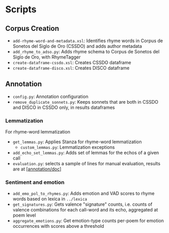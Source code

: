 # Scripts

## Corpus Creation

- `add-rhyme-word-and-metadata.xsl`: Identifies rhyme words in Corpus de Sonetos del Siglo de Oro (CSSDO) and adds author metadata
- `add_rhyme_to_adso.py`: Adds rhyme schema to Corpus de Sonetos del Siglo de Oro, with RhymeTagger
- `create-dataframe-cssdo.xsl`: Creates CSSDO dataframe
- `create-dataframe-disco.xsl`: Creates DISCO dataframe

## Annotation
- `config.py`: Annotation configuration
- `remove_duplicate_sonnets.py`: Keeps sonnets that are both in CSSDO and DISCO in CSSDO only, in results dataframes

### Lemmatization
For rhyme-word lemmatization

- `get_lemmas.py`: Applies Stanza for rhyme-word lemmatization
   - `custom_lemmas.py`: Lemmatization exceptions
- `add_echo_set_lemmas.py`: Adds set of lemmas for the echos of a given call
- `evaluation.py`: selects a sample of lines for manual evaluation, results are at [[annotation/doc]](./annotation/doc)

### Sentiment and emotion

- `add_emo_pol_to_rhymes.py`: Adds emotion and VAD scores to rhyme words based on lexica in `../lexica` 
- `get_signatures.py`: Gets valence "signature" counts, i.e. counts of valence combinations for each call-word and its echo, aggregated at poem level
- `aggregate_emotions.py`: Get emotion-type counts per-poem for emotion occurrences with scores above a threshold